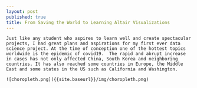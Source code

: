 ```yaml
---
layout: post
published: true
title: From Saving the World to Learning Altair Visualizations
---
```


	Just like any student who aspires to learn well and create spectacular projects, I had great plans and aspirations for my first ever data science project. At the time of conception one of the hottest topics worldwide is the epidemic of covid19.  The rapid and abrupt increase in cases has not only affected China, South Korea and neighboring countries. It has also reached some countries in Europe, the Middle East and some states in the US such as California and Washington.
    
    ![choropleth.png]({{site.baseurl}}/img/choropleth.png)

